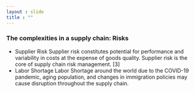 ```yaml
---
layout : slide
title : ""
---
```

### The complexities in a supply chain: Risks

- Supplier Risk
Supplier risk constitutes potential for performance and variability in costs at the expense of goods quality. Supplier risk is the core of supply chain risk management. [3]
- Labor Shortage
Labor Shortage around the world due to the COVID-19 pandemic, aging population, and changes in immigration policies may cause disruption throughout the supply chain.

